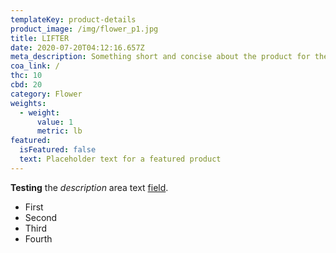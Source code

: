 ```yaml
---
templateKey: product-details
product_image: /img/flower_p1.jpg
title: LIFTER
date: 2020-07-20T04:12:16.657Z
meta_description: Something short and concise about the product for the google bots
coa_link: /
thc: 10
cbd: 20
category: Flower
weights:
  - weight:
      value: 1
      metric: lb
featured:
  isFeatured: false
  text: Placeholder text for a featured product
---
```



**Testing** the *description* area text [field](www.google.com).

* First
* Second
* Third
* Fourth
